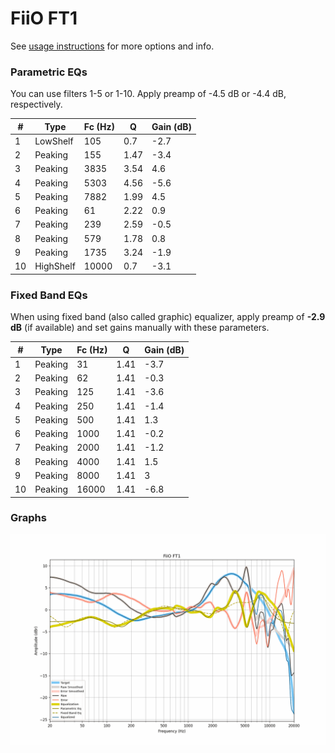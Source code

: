 # FiiO FT1
See [usage instructions](https://github.com/jaakkopasanen/AutoEq#usage) for more options and info.

### Parametric EQs
You can use filters 1-5 or 1-10. Apply preamp of -4.5 dB or -4.4 dB, respectively.

|   # | Type      |   Fc (Hz) |    Q |   Gain (dB) |
|-----|-----------|-----------|------|-------------|
|   1 | LowShelf  |       105 | 0.7  |        -2.7 |
|   2 | Peaking   |       155 | 1.47 |        -3.4 |
|   3 | Peaking   |      3835 | 3.54 |         4.6 |
|   4 | Peaking   |      5303 | 4.56 |        -5.6 |
|   5 | Peaking   |      7882 | 1.99 |         4.5 |
|   6 | Peaking   |        61 | 2.22 |         0.9 |
|   7 | Peaking   |       239 | 2.59 |        -0.5 |
|   8 | Peaking   |       579 | 1.78 |         0.8 |
|   9 | Peaking   |      1735 | 3.24 |        -1.9 |
|  10 | HighShelf |     10000 | 0.7  |        -3.1 |

### Fixed Band EQs
When using fixed band (also called graphic) equalizer, apply preamp of **-2.9 dB** (if available) and set gains manually with these parameters.

|   # | Type    |   Fc (Hz) |    Q |   Gain (dB) |
|-----|---------|-----------|------|-------------|
|   1 | Peaking |        31 | 1.41 |        -3.7 |
|   2 | Peaking |        62 | 1.41 |        -0.3 |
|   3 | Peaking |       125 | 1.41 |        -3.6 |
|   4 | Peaking |       250 | 1.41 |        -1.4 |
|   5 | Peaking |       500 | 1.41 |         1.3 |
|   6 | Peaking |      1000 | 1.41 |        -0.2 |
|   7 | Peaking |      2000 | 1.41 |        -1.2 |
|   8 | Peaking |      4000 | 1.41 |         1.5 |
|   9 | Peaking |      8000 | 1.41 |         3   |
|  10 | Peaking |     16000 | 1.41 |        -6.8 |

### Graphs
![](./FiiO%20FT1.png)
